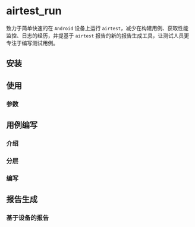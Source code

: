 # airtest_run

致力于简单快速的在 `Android` 设备上运行 `airtest`，减少在构建用例、获取性能监控、日志的经历，并提基于 `airtest` 报告的新的报告生成工具，让测试人员更专注于编写测试用例。


## 安装


## 使用


### 参数


## 用例编写


### 介绍

### 分层

### 编写

## 报告生成

### 基于设备的报告


